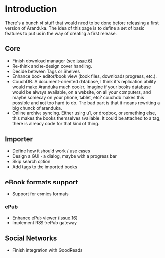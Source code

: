 # Introduction #

There's a bunch of stuff that would need to be done before releasing a first version of Aranduka. The idea of this page is to define a set of basic features to put us in the way of creating a first release.

## Core ##

  * Finish download manager (see [issue 6](https://code.google.com/p/aranduka/issues/detail?id=6))
  * Re-think and re-design cover handling.
  * Decide between Tags or Shelves
  * Enhance book editor/book view (book files, downloads progress, etc.).
  * CouchDB. A document-oriented database, I think it's replication ability would make Aranduka much cooler. Imagine if your books database would be always available, on a website, on all your computers, and maybe someday on your phone, tablet, etc? couchdb makes this possible and not too hard to do. The bad part is that it means rewriting a big chunck of aranduka.
  * Online archive syncing. Either using u1, or dropbox, or something else, this makes the books themselves available. It could be attached to a tag, there is already code for that kind of thing.

## Importer ##

  * Define how it should work / use cases
  * Design a GUI - a dialog, maybe with a progress bar
  * Skip search option
  * Add tags to the imported books

## eBook formats support ##

  * Support for comics formats

### ePub ###

  * Enhance ePub viewer ([issue 16](https://code.google.com/p/aranduka/issues/detail?id=16))
  * Implement RSS->ePub gateway

## Social Networks ##

  * Finish integration with GoodReads